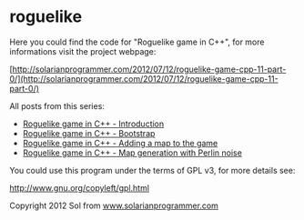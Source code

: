 roguelike
=========

Here you could find the code for "Roguelike game in C++", for more informations visit the project webpage:

[http://solarianprogrammer.com/2012/07/12/roguelike-game-cpp-11-part-0/](http://solarianprogrammer.com/2012/07/12/roguelike-game-cpp-11-part-0/)

All posts from this series:

* [Roguelike game in C++ - Introduction](http://solarianprogrammer.com/2012/07/12/roguelike-game-cpp-11-part-0/)
* [Roguelike game in C++ - Bootstrap](http://solarianprogrammer.com/2012/07/12/roguelike-game-cpp-11-part-1/)
* [Roguelike game in C++ - Adding a map to the game](http://solarianprogrammer.com/2012/07/16/roguelike-game-cpp-11-part-2/)
* [Roguelike game in C++ - Map generation with Perlin noise](http://solarianprogrammer.com/2012/07/25/roguelike-game-cpp-11-part-3/)

You could use this program under the terms of GPL v3, for more details see:

http://www.gnu.org/copyleft/gpl.html

Copyright 2012 Sol from www.solarianprogrammer.com
